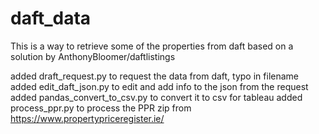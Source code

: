 # daft_data
This is a way to retrieve some of the properties from daft based on a solution by AnthonyBloomer/daftlistings

added draft_request.py to request the data from daft, typo in filename
added edit_daft_json.py to edit and add info to the json from the request
added pandas_convert_to_csv.py to convert it to csv for tableau 
added process_ppr.py to process the PPR zip from https://www.propertypriceregister.ie/
